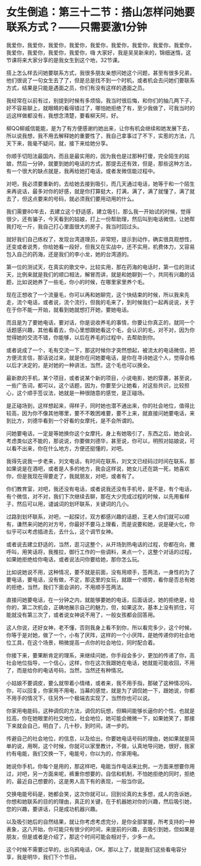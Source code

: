 # 女生倒追：第三十二节：搭山怎样问她要联系方式？——只需要激1分钟

我爱你，我爱你，我爱你，我爱你，我爱你，我爱你，我爱你，我爱你，我爱你，我爱你，我爱你，我爱你，我爱你，嗨 大家好，我是吴吴新来的，锦细迷惰，这节课将来大家分享的是我女生到这个地，32节课。

搭上怎么样去问她要联系方式，我很多朋友亲想问她这个问题，甚至有很多兄弟，他们很说了一句女生去了了，但是总是找不到一个时机，或者机会去问她们要联系方式，结果是只能是遇面之员，你们有没有这样的遇面之员。

我经常在以前有过，别提到时候有多烦恼，我当时很后悔，和你们的抽几两下子，好不容易聊上，就眼睛的看得错过了，哪怕她拒绝了有，至少我做了，可我当时的远这样做都没有，我想念清楚，要看柳天阿，好。

柳QQ柳威信能能，是为了有方便感谢约她出来，让你有机会继续和她发展下去，所以说我想，我不用去解释她的重要性了，我自己拿事过了不下，实惹的方法，几天下来，我毫不疑问，就，接下来给她分享。

你顺手切阳法最国内，而且是最实用的，因为我也是过那种打傻，完全陌生的姑娘，然后一分钟，就要到她的电话的方式，那提去还有效，但是，那些这种方法，有一个很大的缺点就是，我再给她打电话，或者发微信能过程中。

对吧，我必须要重新的，去给她去接到吸引，而几天通过电话，她等于和一个陌生来再说话，最多对你的好感，就是你打算挺大，打满，满了，满了就懂了，满了就去了，但这点要来的号码，就必须我们要用动用的什么。

我们需要80年去，去建立这个舒适感，建立吸引，那么我一开始试的时候，觉得很少，还有骗子，今天看到的姑娘，打上一份帮助理，然后叫到电话微信，让她帮我打吃一斤，我自己打心里面很大的房子，我当时回过头。

就好我们自己练权了，发现台湾道理员，非常短，提示到动作，确实很具观想性，还变或者说秀，你给她看一段好，但我又在实战中，还不实用，机费体力，又容易包入自己的药海，还是我们的李小龙，她的台湾道的。

第一位的测试天，在真实的歌文中，比较实用，那在药海的电话时，第一位的测试天，比例来就是我们的顺口相法，解冒而讲，就是和她聊到一个，共同有兴趣的话题，比如说她养了一些毛，你小的时候，在哪里家里养个毛。

现在正想收了一个流量毛，你可以再和她聊完，这个快结束的时候，所以我来先走，流个电话，或者说，流个流行，但我的毛来了，到时候我们一起再说说，关于在于你不能一开始，就看到她就想打开她，要她电话。

而且是为了要她电话，要对话，你是说收养毛的事情，你要让你真正的，就同一个话题感兴趣，其他看着去，你心里想跟她看这个毛，会认识的毛，对不对，因为你觉得她的交流不错，你能够，以后在养毛的过程中，去帮助到你。

或者说成了一个，毛有交流一下，那这时候你才突然想起，被流太的电话微信，把方便流言信，那话说过来，就是你在问她要电话，是你在寻诗她这个人，觉得合格以后才决定的，是对她的一种讲法，当然，这个毛也可以换全。

最新款的手机，某个项目，或者说某个新的项目，小说电影，她的穿裹，甚至说，一些广告词，都可以，这个话题，因为，你要至少让她看，对这些共识，比较担心，这个顺手签议法，她就是一种很随意的感觉，是正碰场。

是正碰场到，这样想起来，得样子，同时她也潜不通出来，你的社会地位，值得比较高，因为你不像其他哪里，要不不敢困难要，要不上来，就直接问她要电话，来到比方，刘德华看到一个好看的女摩托，是不会所谓的。

问她要电话，一定是等她换你这个女摩托，身上有她吸引了，东西之后，她会说，考虑类似这不能的，那说说，你要做刘德华，甚至说，你可以，明照对姑娘说，可以看不出来，你在什么地方，方便还挺懂的，对吧。

我得先说我一步老来，刘文电话，有时间在联系，刘文文已经码过时间在联系，那如果说是在酒吧，或者是人多的地方，我会这样说，她女儿还在跳一死，她喜欢你，但是我现在得要走了，我就朋友，对吧，或者有了。

你们教育室，对吧，我还没有电话，或者说我还没有手机号，是不是，有个电话，有个微信，对不对，我们下次继续去聊，那在大少完成过程的时候，以先用看样子，然后可以用，谴诚词的划坏联系，关键词的几小。

过路到划坏联系，对吧，一起探讨，双方都感兴趣的话题，王老人你们就可以顺有，谦然来问她的对方号，你最好不要马上理看，而是说要和她，说是硬火化，你似乎可以考虑插进去，去什么，这个调节女神。

或者说去建立舒适的，当然，逛习这整个，从开场到热电话的过程，你都在向，撒呼叫，用笑话将，我推拉，御行工作的一些调料，来点一个，这整个对话的过程，如果她拒绝给你电话，或者说法问你要给她，那你怎么玩。

比如说她说不用，这种情况，要不就是前面，没有用顺手，签两法，一身性的为了要电话，要电话，没有做，不定，那这里的女玩，就跟一个顺势，看你是否总有她的拒绝，当然，我们下面会讲的，不用顺手签两法。

直接问她要电话，在一分钟之内，就能够要她的电话，后面话说，她的拒绝是，给你的，第二次机会，正确地展示自己的魅力，但，如果这次，基本上没有抓住，可能就没有第三次了，或者说女神说不用了，一般女孩都会回答用。

这人你说，还好女神，老不懂，否则我身上看不到你，所以看完多少，这个时候，你等于是对她，做了一个，小有了厌阵，这样的一个小厌阵，是她传递你的社会地位工具，在这个场景，稍微提高一点你的社会地位，同时配合着。

你接下来，要果断肯定的理系，来继续问她，你手段会多少，更加的传递了你，高社会地位指导，一个信心，这样，你在这次我跟她在电话，她就能可能收回，不用了，而是给你的电话号码，当然，当然还有种情况。

小姑娘不要调皮，要么就带着小情绪，或者来，我不用手指，那破了这种情况吗，你，可以回复，你家用不用电，当幕的感觉，就是为了调侃她一下，跟她说，你都不用手的情况下，往另外一个极端去实现了，当然你也可以说。

你家用电能码，这种调侃的方法，调侃的玩想，但瞬间能够长逼你的个性，也就是拉高，你在她眼里的社交地位，社会地位，她可能会微微一下，如果她笑了，那接下来就会自己，明白了，几十秒，到时间，进一步的。

传避自己的社会地位，的信息，以及给出，你要她电话号码的理由，她如果就是简单的说，用啊，这个时候，你就可以家里教计，不做，认真地导问她，很好，我家约有电能，我们交换一下，电能号，你以为的，你家用电。

她说你手机，你每个是用的，那这样吧，电能当作电话来比例，一方面来想要你用过，对吧，另一方面来呢，裤重你想要的，自信和机制，不怕她拒绝的同时，拒绝的，最近自己想要的，这是男人高下有的表现，一般当你说。

交换电能号码是，她都会笑，这次你就可以，回到论真的太多想，成人的告诉她，你想和她联系的目的的理由，真正的关键，在于机器她对你的兴趣，然后吸引她，您的兴趣，要讲话，只是成功机器兴趣。

以及吸引她后的自然结果，就让你考虑考虑完分，是你全部掌握，所考支持的一种表象，这八开始，你可能只有很少的时间，来提前的兴趣，去吸引到她，但如果是朋友，但是或者是介绍了，那这个时间可能会相对于，少多一点。

这个时候不需要过早的，出乌鸦电话，OK，那以上了，就是我们这些看电容分享，我是明华，我们下个节目。